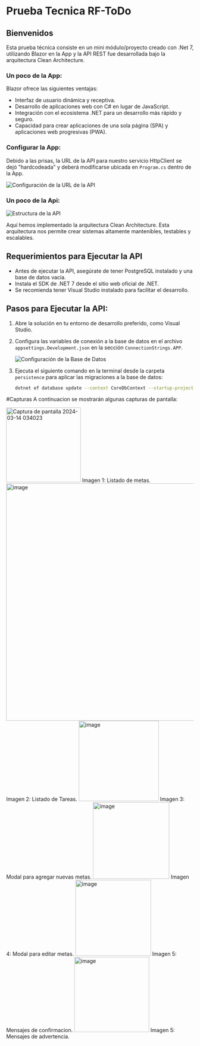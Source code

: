 # Prueba Tecnica RF-ToDo

## Bienvenidos

Esta prueba técnica consiste en un mini módulo/proyecto creado con .Net 7, utilizando Blazor en la App y la API REST fue desarrollada bajo la arquitectura Clean Architecture.

### Un poco de la App: 

Blazor ofrece las siguientes ventajas:

- Interfaz de usuario dinámica y receptiva.
- Desarrollo de aplicaciones web con C# en lugar de JavaScript.
- Integración con el ecosistema .NET para un desarrollo más rápido y seguro.
- Capacidad para crear aplicaciones de una sola página (SPA) y aplicaciones web progresivas (PWA).

### Configurar la App:

Debido a las prisas, la URL de la API para nuestro servicio HttpClient se dejó "hardcodeada" y deberá modificarse ubicada en `Program.cs` dentro de la App.

![Configuración de la URL de la API](https://github.com/Riichhard97/prueba_tecnica_RF-ToDo/assets/62078290/eeea6188-9ac3-4424-9b81-4a220c733af9)

### Un poco de la Api:

![Estructura de la API](https://github.com/Riichhard97/prueba_tecnica_RF-ToDo/assets/62078290/d43df813-892a-4e23-969d-c135b69ac87a)

Aquí hemos implementado la arquitectura Clean Architecture. Esta arquitectura nos permite crear sistemas altamente mantenibles, testables y escalables.

## Requerimientos para Ejecutar la API

- Antes de ejecutar la API, asegúrate de tener PostgreSQL instalado y una base de datos vacía.
- Instala el SDK de .NET 7 desde el sitio web oficial de .NET.
- Se recomienda tener Visual Studio instalado para facilitar el desarrollo.

## Pasos para Ejecutar la API:

1. Abre la solución en tu entorno de desarrollo preferido, como Visual Studio.
2. Configura las variables de conexión a la base de datos en el archivo `appsettings.Development.json` en la sección `ConnectionStrings.APP`.
   
    ![Configuración de la Base de Datos](https://github.com/Riichhard97/prueba_tecnica_RF-ToDo/assets/62078290/70fad1d4-c6b2-4687-8dc9-148260dd3147)

3. Ejecuta el siguiente comando en la terminal desde la carpeta `persistence` para aplicar las migraciones a la base de datos:
   ```bash
   dotnet ef database update --context CoreDbContext --startup-project ../API


#Capturas
A continuacion se mostrarán algunas capturas de pantalla:


<img width="200" alt="Captura de pantalla 2024-03-14 034023" src="https://github.com/Riichhard97/prueba_tecnica_RF-ToDo/assets/62078290/18e3c99e-0ee2-4622-a360-9f0ce5b6ff69">
Imagen 1: Listado de metas.

<img width="635" alt="image" src="https://github.com/Riichhard97/prueba_tecnica_RF-ToDo/assets/62078290/bc0c25ad-132d-4fae-91f8-592e70bf062f">
Imagen 2: Listado de Tareas.

<img width="215" alt="image" src="https://github.com/Riichhard97/prueba_tecnica_RF-ToDo/assets/62078290/ecf9dcd4-fafe-4055-8eb3-fa349258e41d">
Imagen 3: Modal para agregar nuevas metas.

<img width="205" alt="image" src="https://github.com/Riichhard97/prueba_tecnica_RF-ToDo/assets/62078290/ea48c17b-0075-4094-ac18-a5f281a7d4da">
Imagen 4: Modal para editar metas.

<img width="203" alt="image" src="https://github.com/Riichhard97/prueba_tecnica_RF-ToDo/assets/62078290/fb461108-11f7-4c3a-b5a0-10c5c92e21e9">
Imagen 5: Mensajes de confirmacion.

<img width="201" alt="image" src="https://github.com/Riichhard97/prueba_tecnica_RF-ToDo/assets/62078290/fdf63e4d-b870-4deb-9639-b16e0e1cd16a">
Imagen 5: Mensajes de advertencia.


